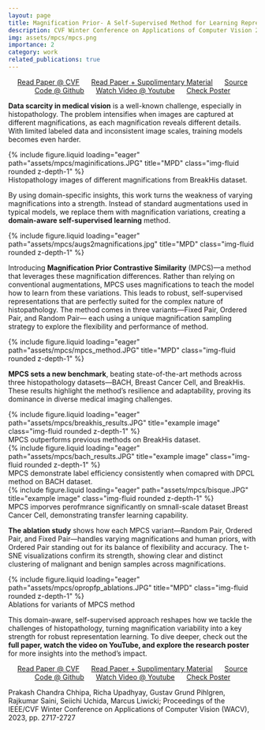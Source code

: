 ```yaml
---
layout: page
title: Magnification Prior- A Self-Supervised Method for Learning Representations on Breast Cancer Histopathological Images
description: CVF Winter Conference on Applications of Computer Vision 2023
img: assets/mpcs/mpcs.png
importance: 2
category: work
related_publications: true
---
```

<p align="center">
    <a href="https://openaccess.thecvf.com/content/WACV2023/papers/Chhipa_Magnification_Prior_A_Self-Supervised_Method_for_Learning_Representations_on_Breast_WACV_2023_paper.pdf" style="margin-right: 20px;">Read Paper @ CVF</a>
    <a href="https://arxiv.org/pdf/2203.07707" style="margin-right: 20px;">Read Paper + Supplimentary Material</a>
    <a href="https://github.com/prakashchhipa/Magnification-Prior-Self-Supervised-Method" style="margin-right: 20px;">Source Code @ Github</a>
    <a href="https://www.youtube.com/watch?v=z9_mjW2JStQ" style="margin-right: 20px;">Watch Video @ Youtube</a>
    <a href="https://github.com/prakashchhipa/Magnification-Prior-Self-Supervised-Method/blob/main/figures/poster.PNG">Check Poster</a>
</p>

**Data scarcity in medical vision** is a well-known challenge, especially in histopathology. The problem intensifies when images are captured at different magnifications, as each magnification reveals different details. With limited labeled data and inconsistent image scales, training models becomes even harder. 

<div class="row">
    <div class="col-sm mt-3 mt-md-0">
        {% include figure.liquid loading="eager" path="assets/mpcs/maginifications.JPG" title="MPD" class="img-fluid rounded z-depth-1" %}
    </div>
</div>
<div class="caption">
    Histopathology images of different magnifications from BreakHis dataset. 
</div>

By using domain-specific insights, this work turns the weakness of varying magnifications into a strength. Instead of standard augmentations used in typical models, we replace them with magnification variations, creating a **domain-aware self-supervised learning** method.

<div class="row">
    <div class="col-sm mt-3 mt-md-0">
        {% include figure.liquid loading="eager" path="assets/mpcs/augs2magnifications.jpg" title="MPD" class="img-fluid rounded z-depth-1" %}
    </div>
</div>

Introducing **Magnification Prior Contrastive Similarity** (MPCS)—a method that leverages these magnification differences. Rather than relying on conventional augmentations, MPCS uses magnifications to teach the model how to learn from these variations. This leads to robust, self-supervised representations that are perfectly suited for the complex nature of histopathology. The method comes in three variants—Fixed Pair, Ordered Pair, and Random Pair— each using a unique magnification sampling strategy to explore the flexibility and performance of method.

<div class="row">
    <div class="col-sm mt-3 mt-md-0">
        {% include figure.liquid loading="eager" path="assets/mpcs/mpcs_method.JPG" title="MPD" class="img-fluid rounded z-depth-1" %}
    </div>
</div>

**MPCS sets a new benchmark**, beating state-of-the-art methods across three histopathology datasets—BACH, Breast Cancer Cell, and BreakHis. These results highlight the method’s resilience and adaptability, proving its dominance in diverse medical imaging challenges.

<div class="row">
    <div class="col-sm mt-3 mt-md-0">
        {% include figure.liquid loading="eager" path="assets/mpcs/breakhis_results.JPG" title="example image" class="img-fluid rounded z-depth-1" %}
    </div>
</div>
<div class="caption">
    MPCS outperforms previous methods on BreakHis dataset. 
</div>

<div class="row">
    <div class="col-sm mt-3 mt-md-0">
        {% include figure.liquid loading="eager" path="assets/mpcs/bach_results.JPG" title="example image" class="img-fluid rounded z-depth-1" %}
    </div>
</div>
<div class="caption">
    MPCS demonstrate label efficiency consistently when comapred with DPCL method on BACH dataset. 
</div>

<div class="row">
    <div class="col-sm mt-3 mt-md-0">
        {% include figure.liquid loading="eager" path="assets/mpcs/bisque.JPG" title="example image" class="img-fluid rounded z-depth-1" %}
    </div>
</div>
<div class="caption">
    MPCS imporves perofmrance significantly on smnall-scale dataset Breast Cancer Cell, demonstrating transfer learning capability. 
</div>

**The ablation study** shows how each MPCS variant—Random Pair, Ordered Pair, and Fixed Pair—handles varying magnifications and human priors, with Ordered Pair standing out for its balance of flexibility and accuracy. The t-SNE visualizations confirm its strength, showing clear and distinct clustering of malignant and benign samples across magnifications.

<div class="row">
    <div class="col-sm mt-3 mt-md-0">
        {% include figure.liquid loading="eager" path="assets/mpcs/opropfp_ablations.JPG" title="MPD" class="img-fluid rounded z-depth-1" %}
    </div>
</div>
<div class="caption">
    Ablations for variants of MPCS method 
</div>

This domain-aware, self-supervised approach reshapes how we tackle the challenges of histopathology, turning magnification variability into a key strength for robust representation learning. To dive deeper, check out the **full paper, watch the video on YouTube, and explore the research poster** for more insights into the method’s impact.

<p align="center">
    <a href="https://openaccess.thecvf.com/content/WACV2023/papers/Chhipa_Magnification_Prior_A_Self-Supervised_Method_for_Learning_Representations_on_Breast_WACV_2023_paper.pdf" style="margin-right: 20px;">Read Paper @ CVF</a>
    <a href="https://arxiv.org/pdf/2203.07707" style="margin-right: 20px;">Read Paper + Supplimentary Material</a>
    <a href="https://github.com/prakashchhipa/Magnification-Prior-Self-Supervised-Method" style="margin-right: 20px;">Source Code @ Github</a>
    <a href="https://www.youtube.com/watch?v=z9_mjW2JStQ" style="margin-right: 20px;">Watch Video @ Youtube</a>
    <a href="https://github.com/prakashchhipa/Magnification-Prior-Self-Supervised-Method/blob/main/figures/poster.PNG">Check Poster</a>
</p>

Prakash Chandra Chhipa, Richa Upadhyay, Gustav Grund Pihlgren, Rajkumar Saini, Seiichi Uchida, Marcus Liwicki; Proceedings of the IEEE/CVF Winter Conference on Applications of Computer Vision (WACV), 2023, pp. 2717-2727
